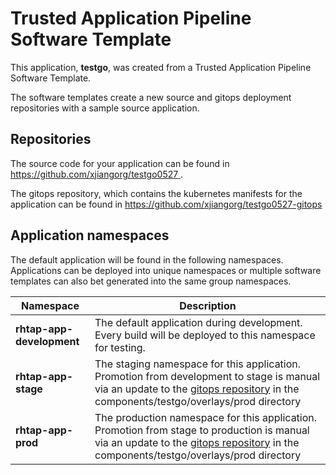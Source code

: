 # Trusted Application Pipeline Software Template

This application, **testgo**, was created from a Trusted Application Pipeline Software Template.

The software templates create a new source and gitops deployment repositories with a sample source application. 

## Repositories

The source code for your application can be found in [https://github.com/xjiangorg/testgo0527 ](https://github.com/xjiangorg/testgo0527 ).
 
The gitops repository, which contains the kubernetes manifests for the application can be found in 
[https://github.com/xjiangorg/testgo0527-gitops ](https://github.com/xjiangorg/testgo0527-gitops ) 

## Application namespaces 

The default application will be found in the following namespaces. Applications can be deployed into unique namespaces or multiple software templates can also bet generated into the same group namespaces.  

|  Namespace   |  Description   |  
| -------- | -------- |   
| **rhtap-app-development** | The default application during development. Every build will be deployed to this namespace for testing. | 
| **rhtap-app-stage** | The staging namespace for this application. Promotion from development to stage is manual via an update to the [gitops repository](https://github.com/xjiangorg/testgo0527-gitops ) in the components/testgo/overlays/prod directory |  
| **rhtap-app-prod** | The production namespace for this application. Promotion from stage to production is manual via an update to the [gitops repository](https://github.com/xjiangorg/testgo0527-gitops ) in the components/testgo/overlays/prod directory | 